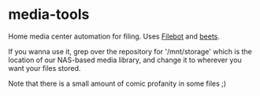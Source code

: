 media-tools
===========

Home media center automation for filing. Uses [Filebot](http://filebot.net) and 
[beets](http://beets.radbox.org/).

If you wanna use it, grep over the repository for '/mnt/storage' which is the location
of our NAS-based media library, and change it to wherever you want your files stored.

Note that there is a small amount of comic profanity in some files ;)


